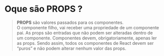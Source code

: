 # Oque são __PROPS__ ?

> __PROPS__ são valores passados para os componentes. <br/>
> O componente filho, vai receber uma propriedade de um componente pai.
> As props são entradas que não podem ser alteradas dentro de um componente.
Componentes devem, obrigatoriamente, apenas ler as props. Sendo assim, todos os componentes de React devem ser “puros” e não podem alterar nenhum valor das props.
